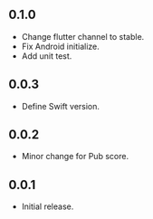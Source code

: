 ## 0.1.0

* Change flutter channel to stable.
* Fix Android initialize.
* Add unit test.

## 0.0.3

* Define Swift version.

## 0.0.2

* Minor change for Pub score.

## 0.0.1

* Initial release.

